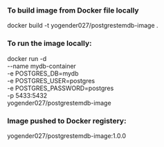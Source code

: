 ### To build image from Docker file locally 

docker build -t yogender027/postgrestemdb-image .

### To run the image locally:

docker run -d \
  --name mydb-container \
  -e POSTGRES_DB=mydb \
  -e POSTGRES_USER=postgres \
  -e POSTGRES_PASSWORD=postgres \
  -p 5433:5432 \
  yogender027/postgrestemdb-image


### Image pushed to Docker registery:

yogender027/postgrestemdb-image:1.0.0